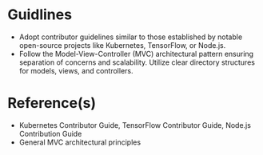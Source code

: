 # Guidlines
- Adopt contributor guidelines similar to those established by notable open-source projects like Kubernetes, TensorFlow, or Node.js. 
- Follow the Model-View-Controller (MVC) architectural pattern ensuring separation of concerns and scalability. Utilize clear directory structures for models, views, and controllers. 


# Reference(s)
- Kubernetes Contributor Guide, TensorFlow Contributor Guide, Node.js Contribution Guide
- General MVC architectural principles
